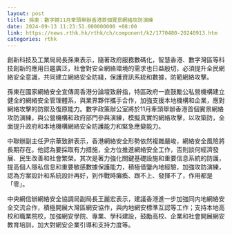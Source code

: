 ```yaml
---
layout: post
title: 孫東：數字辧11月牽頭舉辦香港首個實景網絡攻防演練
date: 2024-09-13 11:23:51.000000000 +08:00
link: https://news.rthk.hk/rthk/ch/component/k2/1770480-20240913.htm
categories: rthk
---
```


創新科技及工業局局長孫東表示，隨著政府服務數碼化，智慧香港、數字灣區等科技創新的應用日趨廣泛，社會對安全網絡環境的需求也日益殷切，必須提升全民網絡安全意識，共同建立網絡安全防綫，保護資訊系統和數據，防範網絡攻擊。

孫東在國家網絡安全宣傳周香港分論壇致辭指，特區政府一直鼓勵公私營機構建立健全的網絡安全管理體系，與業界夥伴攜手合作，加強支援本地機構和企業，應對網絡攻擊的防禦及復原能力。數字政策辦公室將於11月牽頭舉辦香港首個實景網絡攻防演練，與公營機構和政府部門參與演練，模擬真實的網絡攻擊，以攻築防，全面提升政府和本地機構網絡安全防護能力和緊急應變能力。

中聯辦副主任尹宗華致辭表示，香港網絡安全形勢依然複雜嚴峻，網絡安全風險將長期存在。他認為要採取有力措施，全方位推進網絡安全工作，否則談何經濟發展、民生改善和社會繁榮。其次是著力強化關鍵基礎設施和重要信息系統的防護，提高個人隱私信息和重要敏感數據保護能力，積極借鑒內地經驗，加強攻防演練，認為方案設計和系統設計再好，到作戰時癱瘓、跟不上、發揮不了，作用都是「零」。

中央網信辦網絡安全協調局副局長王麗宏表示，建議香港進一步加強同内地網絡安全交流合作，積極開展大灣區網安協作，與内地網安標準互認等工作；支持本地高校和職業院校，加強網安學院、專業、學科建設，鼓勵高校、企業和社會開展網安教育培訓，加大對網安企業引導和支持力度等。
